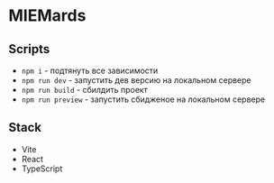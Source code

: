 # MIEMards

## Scripts

-   `npm i` - подтянуть все зависимости
-   `npm run dev` - запустить дев версию на локальном сервере
-   `npm run build` - сбилдить проект
-   `npm run preview` - запустить сбидженое на локальном сервере

## Stack

-   Vite
-   React
-   TypeScript

